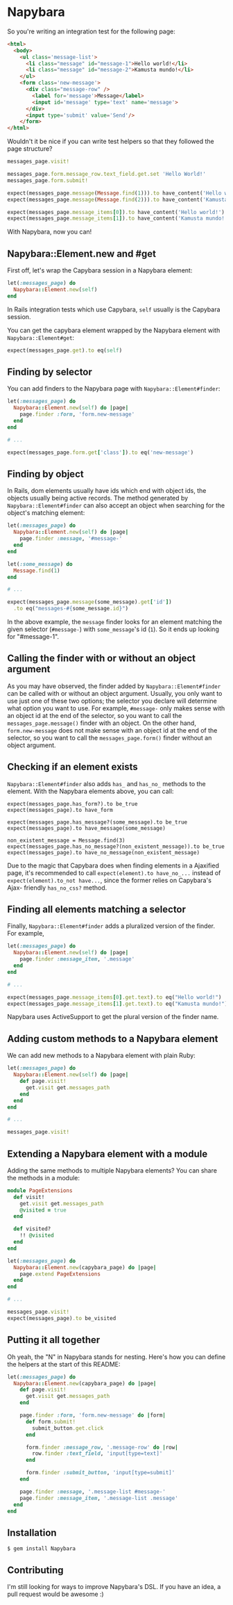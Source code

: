 # Napybara

So you're writing an integration test for the following page:

```html
<html>
  <body>
    <ul class='message-list'>
      <li class="message" id="message-1">Hello world!</li>
      <li class="message" id="message-2">Kamusta mundo!</li>
    </ul>
    <form class='new-message'>
      <div class="message-row" />
        <label for='message'>Message</label>
        <input id='message' type='text' name='message'>
      </div>
      <input type='submit' value='Send'/>
    </form>
</html>
```

Wouldn't it be nice if you can write test helpers so that they followed the page structure?

```ruby
messages_page.visit!

messages_page.form.message_row.text_field.get.set 'Hello World!'
messages_page.form.submit!

expect(messages_page.message(Message.find(1))).to have_content('Hello world!')
expect(messages_page.message(Message.find(2))).to have_content('Kamusta mundo!')

expect(messages_page.message_items[0]).to have_content('Hello world!')
expect(messages_page.message_items[1]).to have_content('Kamusta mundo!')
```

With Napybara, now you can!

## Napybara::Element.new and #get

First off, let's wrap the Capybara session in a Napybara element:

```ruby
let(:messages_page) do
  Napybara::Element.new(self)
end
```

In Rails integration tests which use Capybara, `self` usually is the Capybara session.

You can get the capybara element wrapped by the Napybara element with
`Napybara::Element#get`:

```ruby
expect(messages_page.get).to eq(self)
```

## Finding by selector

You can add finders to the Napybara page with `Napybara::Element#finder`:

```ruby
let(:messages_page) do
  Napybara::Element.new(self) do |page|
    page.finder :form, 'form.new-message'
  end
end

# ...

expect(messages_page.form.get['class']).to eq('new-message')
```

## Finding by object

In Rails, dom elements usually have ids which end with object ids, the objects
usually being active records. The method generated by `Napybara::Element#finder`
can also accept an object when searching for the object's matching element:

```ruby
let(:messages_page) do
  Napybara::Element.new(self) do |page|
    page.finder :message, '#message-'
  end
end

let(:some_message) do
  Message.find(1)
end

# ...

expect(messages_page.message(some_message).get['id'])
  .to eq("messages-#{some_message.id}")

```

In the above example, the `message` finder looks for an element matching the
given selector (`#message-`) with `some_message`'s id (`1`). So it ends up
looking for "#message-1".

## Calling the finder with or without an object argument

As you may have observed, the finder added by `Napybara::Element#finder`
can be called with or without an object argument. Usually, you only want to use
just one of these two options; the selector you declare will determine what
option you want to use. For example, `#message-` only makes sense with an object
id at the end of the selector, so you want to call the `messages_page.message()`
finder with an object. On the other hand, `form.new-message` does not make sense
with an object id at the end of the selector, so you want to call the
`messages_page.form()` finder without an object argument.

## Checking if an element exists

`Napybara::Element#finder` also adds `has_` and `has_no_` methods to the element.
With the Napybara elements above, you can call:

```
expect(messages_page.has_form?).to be_true
expect(messages_page).to have_form

expect(messages_page.has_message?(some_message).to be_true
expect(messages_page).to have_message(some_message)

non_existent_message = Message.find(3)
expect(messages_page.has_no_message?(non_existent_message)).to be_true
expect(messages_page).to have_no_message(non_existent_message)
```

Due to the magic that Capybara does when finding elements in a Ajaxified page,
it's recommended to call `expect(element).to have_no_...` instead of
`expect(element).to_not have...`, since the former relies on Capybara's Ajax-
friendly `has_no_css?` method.

## Finding all elements matching a selector

Finally, `Napybara::Element#finder` adds a pluralized version of the finder. For example,

```ruby
let(:messages_page) do
  Napybara::Element.new(self) do |page|
    page.finder :message_item, '.message'
  end
end

# ...

expect(messages_page.message_items[0].get.text).to eq("Hello world!")
expect(messages_page.message_items[1].get.text).to eq("Kamusta mundo!")
```

Napybara uses ActiveSupport to get the plural version of the finder name.

## Adding custom methods to a Napybara element

We can add new methods to a Napybara element with plain Ruby:

```ruby
let(:messages_page) do
  Napybara::Element.new(self) do |page|
    def page.visit!
      get.visit get.messages_path
    end
  end
end

# ...

messages_page.visit!
```

## Extending a Napybara element with a module

Adding the same methods to multiple Napybara elements? You can share the methods in a module:

```ruby
module PageExtensions
  def visit!
    get.visit get.messages_path
    @visited = true
  end

  def visited?
    !! @visited
  end
end

let(:messages_page) do
  Napybara::Element.new(capybara_page) do |page|
    page.extend PageExtensions
  end
end

# ...

messages_page.visit!
expect(messages_page).to be_visited
```

## Putting it all together

Oh yeah, the "N" in Napybara stands for nesting. Here's how you can define the
helpers at the start of this README:

```ruby
let(:messages_page) do
  Napybara::Element.new(capybara_page) do |page|
    def page.visit!
      get.visit get.messages_path
    end

    page.finder :form, 'form.new-message' do |form|
      def form.submit!
        submit_button.get.click
      end

      form.finder :message_row, '.message-row' do |row|
        row.finder :text_field, 'input[type=text]'
      end

      form.finder :submit_button, 'input[type=submit]'
    end

    page.finder :message, '.message-list #message-'
    page.finder :message_item, '.message-list .message'
  end
end
```

## Installation

```
$ gem install Napybara
```

## Contributing

I'm still looking for ways to improve Napybara's DSL. If you have an idea, a
pull request would be awesome :)
